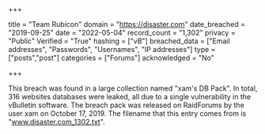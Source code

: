 +++

title = "Team Rubicon"
domain = "https://disaster.com"
date_breached = "2019-09-25"
date = "2022-05-04"
record_count = "1,302"
privacy = "Public"
Verified = "True"
hashing = ["vB"]
breached_data = ["Email addresses", "Passwords", "Usernames", "IP addresses"]
type = ["posts","post"]
categories = ["Forums"]
acknowledged = "No"


+++


This breach was found in a large collection named "xam's DB Pack". In total, 316 websites databases were leaked, all due to a single vulnerability in the vBulletin software. The breach pack was released on RaidForums by the user xam on October 17, 2019. The filename that this entry comes from is "www.disaster.com_1302.txt".

